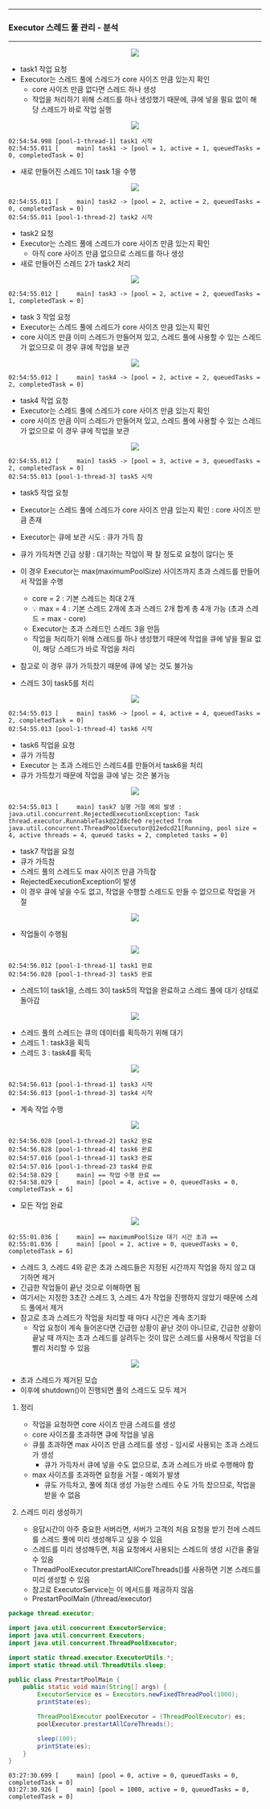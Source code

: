 -----
### Executor 스레드 풀 관리 - 분석
-----
<div align="center">
<img src="https://github.com/user-attachments/assets/424743cf-8f28-412d-80aa-d3029e1e7fee">
</div>

  - task1 작업 요청
  - Executor는 스레드 풀에 스레드가 core 사이즈 만큼 있는지 확인
    + core 사이즈 만큼 없다면 스레드 하나 생성
    + 작업을 처리하기 위해 스레드를 하나 생성했기 때문에, 큐에 넣을 필요 없이 해당 스레드가 바로 작업 실행

<div align="center">
<img src="https://github.com/user-attachments/assets/120f71a4-4bb3-45f2-a7af-5bbc3fe50fba">
</div>

```
02:54:54.998 [pool-1-thread-1] task1 시작
02:54:55.011 [     main] task1 -> [pool = 1, active = 1, queuedTasks = 0, completedTask = 0]
```
  - 새로 만들어진 스레드 1이 task 1을 수행

<div align="center">
<img src="https://github.com/user-attachments/assets/991bc65c-4481-4163-b5b6-52a79c41a08b">
</div>

```
02:54:55.011 [     main] task2 -> [pool = 2, active = 2, queuedTasks = 0, completedTask = 0]
02:54:55.011 [pool-1-thread-2] task2 시작
```
  - task2 요청
  - Executor는 스레드 풀에 스레드가 core 사이즈 만큼 있는지 확인
    + 아직 core 사이즈 만큼 없으므로 스레드를 하나 생성
  - 새로 만들어진 스레드 2가 task2 처리

<div align="center">
<img src="https://github.com/user-attachments/assets/b19bf217-c655-497a-a768-692802c329a9">
</div>

```
02:54:55.012 [     main] task3 -> [pool = 2, active = 2, queuedTasks = 1, completedTask = 0]
```

  - task 3 작업 요청
  - Executor는 스레드 풀에 스레드가 core 사이즈 만큼 있는지 확인
  - core 사이즈 만큼 이미 스레드가 만들어져 있고, 스레드 풀에 사용할 수 있는 스레드가 없으므로 이 경우 큐에 작업을 보관

<div align="center">
<img src="https://github.com/user-attachments/assets/d10b4ebe-7323-450f-95e4-7b2cc0c5dc58">
</div>

```
02:54:55.012 [     main] task4 -> [pool = 2, active = 2, queuedTasks = 2, completedTask = 0]
```
  - task4 작업 요청
  - Executor는 스레드 풀에 스레드가 core 사이즈 만큼 있는지 확인
  - core 사이즈 만큼 이미 스레드가 만들어져 있고, 스레드 풀에 사용할 수 있는 스레드가 없으므로 이 경우 큐에 작업을 보관

<div align="center">
<img src="https://github.com/user-attachments/assets/1003766f-793a-4d20-b90d-5754044cd372">
</div>

```
02:54:55.012 [     main] task5 -> [pool = 3, active = 3, queuedTasks = 2, completedTask = 0]
02:54:55.013 [pool-1-thread-3] task5 시작
```

  - task5 작업 요청
  - Executor는 스레드 풀에 스레드가 core 사이즈 만큼 있는지 확인 : core 사이즈 만큼 존재
  - Executor는 큐에 보관 시도 : 큐가 가득 참

  - 큐가 가득차면 긴급 상황 : 대기하는 작업이 꽉 찰 정도로 요청이 많다는 뜻
  - 이 경우 Executor는 max(maximumPoolSize) 사이즈까지 초과 스레드를 만들어서 작업을 수행
    + core = 2 : 기본 스레드는 최대 2개
    + 💡 max = 4 : 기본 스레드 2개에 초과 스레드 2개 합계 총 4개 가능 (초과 스레드 = max - core)
    + Executor는 초과 스레드인 스레드 3을 만듬
    + 작업을 처리하기 위해 스레드를 하나 생성했기 때문에 작업을 큐에 넣을 필요 없이, 해당 스레드가 바로 작업을 처리

  - 참고로 이 경우 큐가 가득찼기 때문에 큐에 넣는 것도 불가능
  - 스레드 3이 task5를 처리

<div align="center">
<img src="https://github.com/user-attachments/assets/e89bdece-7dc0-4084-bbc4-e4aeae0294ad">
</div>

```
02:54:55.013 [     main] task6 -> [pool = 4, active = 4, queuedTasks = 2, completedTask = 0]
02:54:55.013 [pool-1-thread-4] task6 시작
```

  - task6 작업을 요청
  - 큐가 가득참
  - Executor 는 초과 스레드인 스레드4를 만들어서 task6을 처리
  - 큐가 가득찼기 때문에 작업을 큐에 넣는 것은 불가능

<div align="center">
<img src="https://github.com/user-attachments/assets/65ed1086-337b-4587-bb5c-0f2627653e3d">
</div>

```
02:54:55.013 [     main] task7 실행 거절 예외 발생 : java.util.concurrent.RejectedExecutionException: Task thread.executor.RunnableTask@22d8cfe0 rejected from java.util.concurrent.ThreadPoolExecutor@12edcd21[Running, pool size = 4, active threads = 4, queued tasks = 2, completed tasks = 0]
```

  - task7 작업을 요청
  - 큐가 가득참
  - 스레드 풀의 스레드도 max 사이즈 만큼 가득참
  - RejectedExecutionException이 발생
  - 이 경우 큐에 넣을 수도 없고, 작업을 수행할 스레드도 만들 수 없으므로 작업을 거절

<div align="center">
<img src="https://github.com/user-attachments/assets/c0b11bc3-6cc6-437e-b65b-6db1fb754d14">
</div>

  - 작업들이 수행됨

<div align="center">
<img src="https://github.com/user-attachments/assets/1873f7c7-c2cd-4586-a44b-cb8504e3681e">
</div>

```
02:54:56.012 [pool-1-thread-1] task1 완료
02:54:56.028 [pool-1-thread-3] task5 완료
```
  - 스레드1이 task1을, 스레드 3이 task5의 작업을 완료하고 스레드 풀에 대기 상태로 돌아감

<div align="center">
<img src="https://github.com/user-attachments/assets/7239e4a2-5a33-4396-9527-3389a8a2a14f">
</div>

  - 스레드 풀의 스레드는 큐의 데이터를 획득하기 위해 대기
  - 스레드 1 : task3을 획득
  - 스레드 3 : task4를 획득


<div align="center">
<img src="https://github.com/user-attachments/assets/85277912-4be2-4d9e-9d05-1b5c5cbd1669">
</div>

```
02:54:56.013 [pool-1-thread-1] task3 시작
02:54:56.013 [pool-1-thread-3] task4 시작
```
  - 계속 작업 수행

<div align="center">
<img src="https://github.com/user-attachments/assets/6ae1d151-7c15-419c-bd6e-7511ff24e299">
</div>

```
02:54:56.028 [pool-1-thread-2] task2 완료
02:54:56.028 [pool-1-thread-4] task6 완료
02:54:57.016 [pool-1-thread-1] task3 완료
02:54:57.016 [pool-1-thread-23 task4 완료
02:54:58.029 [     main] == 작업 수행 완료 ==
02:54:58.029 [     main] [pool = 4, active = 0, queuedTasks = 0, completedTask = 6]
```
  - 모든 작업 완료

<div align="center">
<img src="https://github.com/user-attachments/assets/d45ddcb4-4540-4527-9ed5-dc794cbe8f67">
</div>

```
02:55:01.036 [     main] == maximumPoolSize 대기 시간 초과 ==
02:55:01.036 [     main] [pool = 2, active = 0, queuedTasks = 0, completedTask = 6]
```
  - 스레드 3, 스레드 4와 같은 초과 스레드들은 지정된 시간까지 작업을 하지 않고 대기하면 제거
  - 긴급한 작업들이 끝난 것으로 이해하면 됨
  - 여기서는 지정한 3초간 스레드 3, 스레드 4가 작업을 진행하지 않았기 때문에 스레드 풀에서 제거
  - 참고로 초과 스레드가 작업을 처리할 때 마다 시간은 계속 초기화
    + 작업 요청이 계속 들어온다면 긴급한 상황이 끝난 것이 아니므로, 긴급한 상황이 끝날 때 까지는 초과 스레드를 살려두는 것이 많은 스레드를 사용해서 작업을 더 빨리 처리할 수 있음

<div align="center">
<img src="https://github.com/user-attachments/assets/09db5912-1148-4168-8533-be5a4f4b6076">
</div>

  - 초과 스레드가 제거된 모습
  - 이후에 shutdown()이 진행되면 풀의 스레드도 모두 제거

1. 정리
   - 작업을 요청하면 core 사이즈 만큼 스레드를 생성
   - core 사이즈를 초과하면 큐에 작업을 넣음
   - 큐를 초과하면 max 사이즈 만큼 스레드를 생성 - 임시로 사용되는 초과 스레드가 생성
     + 큐가 가득차서 큐에 넣을 수도 없으므로, 초과 스레드가 바로 수행해야 함
   - max 사이즈를 초과하면 요청을 거절 - 예외가 발생
     + 큐도 가득차고, 풀에 최대 생성 가능한 스레드 수도 가득 찼으므로, 작업을 받을 수 없음

2. 스레드 미리 생성하기
   - 응답시간이 아주 중요한 서버라면, 서버가 고객의 처음 요청을 받기 전에 스레드를 스레드 풀에 미리 생성해두고 싶을 수 있음
   - 스레드를 미리 생성해두면, 처음 요청에서 사용되는 스레드의 생성 시간을 줄일 수 있음
   - ThreadPoolExecutor.prestartAllCoreThreads()를 사용하면 기본 스레드를 미리 생성할 수 있음
   - 참고로 ExecutorService는 이 메서드를 제공하지 않음
   - PrestartPoolMain (/thread/executor)
```java
package thread.executor;

import java.util.concurrent.ExecutorService;
import java.util.concurrent.Executors;
import java.util.concurrent.ThreadPoolExecutor;

import static thread.executor.ExecutorUtils.*;
import static thread.util.ThreadUtils.sleep;

public class PrestartPoolMain {
    public static void main(String[] args) {
        ExecutorService es = Executors.newFixedThreadPool(1000);
        printState(es);

        ThreadPoolExecutor poolExecutor = (ThreadPoolExecutor) es;
        poolExecutor.prestartAllCoreThreads();

        sleep(100);
        printState(es);
    }
}
```
```
03:27:30.699 [     main] [pool = 0, active = 0, queuedTasks = 0, completedTask = 0]
03:27:30.926 [     main] [pool = 1000, active = 0, queuedTasks = 0, completedTask = 0]
```
